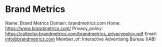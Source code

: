 
# Brand Metrics

Name: Brand Metrics
Domain: brandmetrics.com
Home: https://www.brandmetrics.com/
Privacy_policy: https://collector.brandmetrics.com/brandmetrics_privacypolicy.pdf
Email: info@brandmetrics.com
Member_of: Interactive Advertising Bureau (IAB)

